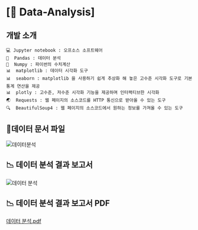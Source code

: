 # [🌱 Data-Analysis]

## 개발 소개

```
💻 Jupyter notebook : 오프소스 소프트웨어
🐼  Pandas : 데이터 분석 
🧮  Numpy : 파이썬의 수치계산
📊  matplotlib : 데이터 시각화 도구 
📊  seaborn : matplotlib 을 사용하기 쉽게 추상화 해 놓은 고수준 시각화 도구로 기본 통계 연산을 제공
📊  plotly : 고수준, 저수준 시각화 기능을 제공하며 인터랙티브한 시각화
🌏  Requests : 웹 페이지의 소스코드를 HTTP 통신으로 받아올 수 있는 도구 
🔍  BeautifulSoup4 : 웹 페이지의 소스코드에서 원하는 정보를 가져올 수 있는 도구 
```

## 🐼데이터 문서 파일 
![데이터분석](https://github.com/Ssongreen/DataAnalysis/assets/134990843/25cb7b90-f0d7-4544-a0c5-df0084efdf7d)

## 📉 데이터 분석 결과 보고서 
![데이터 분석](https://github.com/Ssongreen/DataAnalysis/assets/134990843/eafe52d8-3f61-4c1b-bdbf-6c229f737305)


## 📉 데이터 분석 결과 보고서 PDF
[데이터 분석.pdf](https://github.com/Ssongreen/DataAnalysis/files/11953167/default.pdf)


